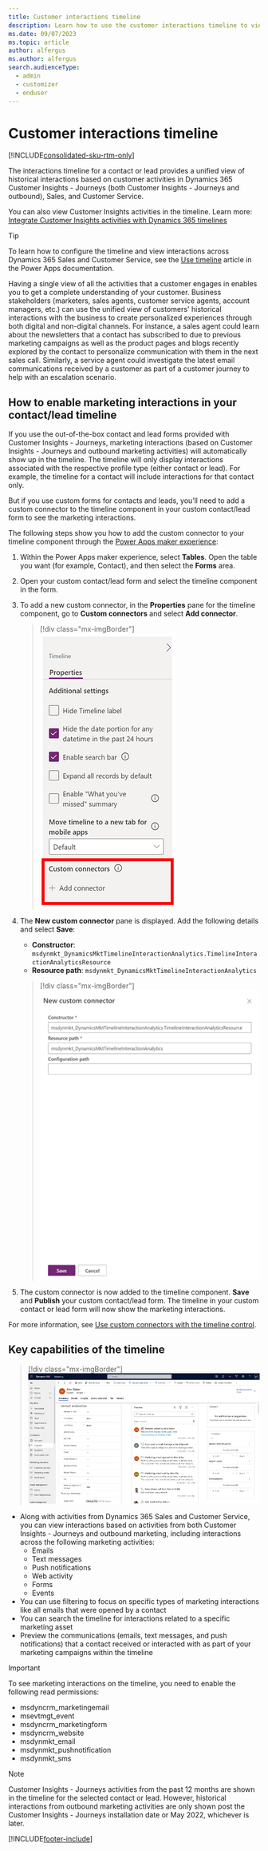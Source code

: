 ```yaml
---
title: Customer interactions timeline 
description: Learn how to use the customer interactions timeline to view historical activity in Dynamics 365 Customer Insights - Journeys.
ms.date: 09/07/2023
ms.topic: article
author: alfergus
ms.author: alfergus
search.audienceType: 
  - admin
  - customizer
  - enduser
---
```


# Customer interactions timeline

[!INCLUDE[consolidated-sku-rtm-only](./includes/consolidated-sku-rtm-only.md)]

The interactions timeline for a contact or lead provides a unified view of historical interactions based on customer activities in Dynamics 365 Customer Insights - Journeys (both Customer Insights - Journeys and outbound), Sales, and Customer Service.

You can also view Customer Insights activities in the timeline. Learn more: [Integrate Customer Insights activities with Dynamics 365 timelines](/dynamics365/customer-insights/activities-in-d365-timeline)

> [!TIP]
> To learn how to configure the timeline and view interactions across Dynamics 365 Sales and Customer Service, see the [Use timeline](/power-apps/user/add-activities) article in the Power Apps documentation.

Having a single view of all the activities that a customer engages in enables you to get a complete understanding of your customer. Business stakeholders (marketers, sales agents, customer service agents, account managers, etc.) can use the unified view of customers' historical interactions with the business to create personalized experiences through both digital and non-digital channels. For instance, a sales agent could learn about the newsletters that a contact has subscribed to due to previous marketing campaigns as well as the product pages and blogs recently explored by the contact to personalize communication with them in the next sales call. Similarly, a service agent could investigate the latest email communications received by a customer as part of a customer journey to help with an escalation scenario.

## How to enable marketing interactions in your contact/lead timeline

If you use the out-of-the-box contact and lead forms provided with Customer Insights - Journeys, marketing interactions (based on Customer Insights - Journeys and outbound marketing activities) will automatically show up in the timeline. The timeline will only display interactions associated with the respective profile type (either contact or lead). For example, the timeline for a contact will include interactions for that contact only.

But if you use custom forms for contacts and leads, you’ll need to add a custom connector to the timeline component in your custom contact/lead form to see the marketing interactions.

The following steps show you how to add the custom connector to your timeline component through the [Power Apps maker experience](https://make.powerapps.com/):

1. Within the Power Apps maker experience, select **Tables**. Open the table you want (for example, Contact), and then select the **Forms** area.
1. Open your custom contact/lead form and select the timeline component in the form.
1. To add a new custom connector, in the **Properties** pane for the timeline component, go to **Custom connectors** and select **Add connector**.
    
    > [!div class="mx-imgBorder"]
    > ![Add a connector.](media/real-time-marketing-add-custom-connector.png "Add a connector")

1. The **New custom connector** pane is displayed. Add the following details and select **Save**:
    - **Constructor**: `msdynmkt_DynamicsMktTimelineInteractionAnalytics.TimelineInteractionAnalyticsResource`
    - **Resource path**: `msdynmkt_DynamicsMktTimelineInteractionAnalytics`

    > [!div class="mx-imgBorder"]
    > ![Custom connector details.](media/real-time-marketing-connector-details.png "Custom connector details")

1. The custom connector is now added to the timeline component. **Save** and **Publish** your custom contact/lead form. The timeline in your custom contact or lead form will now show the marketing interactions.

For more information, see [Use custom connectors with the timeline control](/power-apps/maker/model-driven-apps/custom-connectors-timeline-control).

## Key capabilities of the timeline

> [!div class="mx-imgBorder"]
> ![Screenshot of new timeline view.](media/whats-new-timelineview.png "Screenshot of new timeline view")

- Along with activities from Dynamics 365 Sales and Customer Service, you can view interactions based on activities from both Customer Insights - Journeys and outbound marketing, including interactions across the following marketing activities:
    - Emails
    - Text messages
    - Push notifications
    - Web activity
    - Forms
    - Events
- You can use filtering to focus on specific types of marketing interactions like all emails that were opened by a contact
- You can search the timeline for interactions related to a specific marketing asset
- Preview the communications (emails, text messages, and push notifications) that a contact received or interacted with as part of your marketing campaigns within the timeline

> [!IMPORTANT]
> To see marketing interactions on the timeline, you need to enable the following read permissions:
>
> -	msdyncrm_marketingemail
> -	msevtmgt_event
> -	msdyncrm_marketingform
> -	msdyncrm_website
> -	msdynmkt_email
> -	msdynmkt_pushnotification
> -	msdynmkt_sms

> [!NOTE]
> Customer Insights - Journeys activities from the past 12 months are shown in the timeline for the selected contact or lead. However, historical interactions from outbound marketing activities are only shown post the Customer Insights - Journeys installation date or May 2022, whichever is later.

[!INCLUDE[footer-include](./includes/footer-banner.md)]
